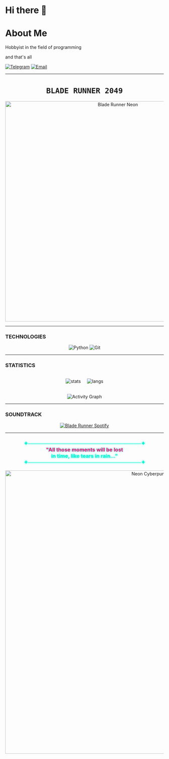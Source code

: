 # Hi there 👋

# About Me
Hobbyist in the field of programming

and that's all

[![Telegram](https://img.shields.io/badge/-Telegram-blue?style=flat&logo=telegram)](https://t.me/agesoi)
[![Email](https://img.shields.io/badge/-Email-red?style=flat&logo=gmail&logoColor=white)](mailto:agesoi3021@mail.ru)



---
<h1 align="center">
  <code> BLADE RUNNER 2049 </code>
</h1>
<p align="center">
  <img src="https://giffiles.alphacoders.com/214/214441.gif" width="700" alt="Blade Runner Neon">
</p>

---

###  TECHNOLOGIES
<div align="center">
  <img src="https://img.shields.io/badge/-Python-0d0d0d?style=for-the-badge&logo=python&logoColor=ffdd54" alt="Python">
  <img src="https://img.shields.io/badge/-Git-0d0d0d?style=for-the-badge&logo=git&logoColor=f05032" alt="Git">
</div>

---

###  STATISTICS
<div align="center" style="display: flex; justify-content: center; gap: 20px; flex-wrap: wrap; margin: 2rem 0;">
  <img src="https://github-readme-stats.vercel.app/api?username=agesoi&show_icons=true&theme=radical&bg_color=0d0d0d&title_color=ff006e&icon_color=ffb703&text_color=ffffff" alt="stats" />
  <img src="https://github-readme-stats.vercel.app/api/top-langs/?username=agesoi&layout=compact&theme=radical&bg_color=0d0d0d&title_color=ff006e&text_color=ffffff" alt="langs" />
</div>

<div align="center">
  <img src="https://github-readme-activity-graph.vercel.app/graph?username=agesoi&theme=react-dark&bg_color=0d0d0d&color=ff006e&line=00f5d4&point=ffb703" alt="Activity Graph">
</div>

---

###  SOUNDTRACK
<p align="center">
  <a href="https://open.spotify.com/playlist/2MLzIVfLtQ9PUPs9kzogSU" target="_blank">
    <img src="https://img.shields.io/badge/Spotify-Blade_Runner_Soundtrack-1DB954?style=for-the-badge&logo=spotify&logoColor=white" alt="Blade Runner Spotify">
  </a>
</p>

---

<h3 align="center" style="color: #00f5d4; text-shadow: 0 0 5px #00f5d4;">
  ✦───────────────────────────────✦<br>
   <span style="color:#ff006e;">"All those moments will be lost</span><br>
   <span style="color:#00f5d4;">in time, like tears in rain..."</span><br>
  ✦───────────────────────────────✦
</h3>

<p align="center">
  <img src="https://giffiles.alphacoders.com/207/207125.gif" width="900" alt="Neon Cyberpunk">
</p>




